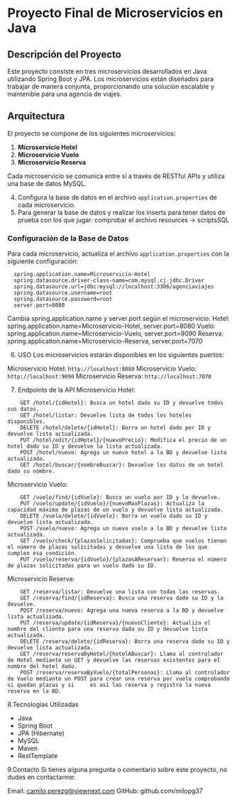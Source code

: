 # Proyecto Final de Microservicios en Java

## Descripción del Proyecto

Este proyecto consiste en tres microservicios desarrollados en Java utilizando Spring Boot y JPA. Los microservicios están diseñados para trabajar de manera conjunta, proporcionando una solución escalable y mantenible para una agencia de viajes.

## Arquitectura

El proyecto se compone de los siguientes microservicios:

1. **Microservicio Hotel**
2. **Microservicio Vuelo**
3. **Microservicio Reserva**

Cada microservicio se comunica entre sí a través de RESTful APIs y utiliza una base de datos MySQL.

4. Configura la base de datos en el archivo `application.properties` de cada microservicio.
5. Para generar la base de datos y realizar los inserts para tener datos de prueba con los que jugar: comprobar el archivo resources -> scriptsSQL

### Configuración de la Base de Datos

Para cada microservicio, actualiza el archivo `application.properties` con la siguiente configuración:

```properties
  spring.application.name=Microservicio-Hotel
  spring.datasource.driver-class-name=com.mysql.cj.jdbc.Driver
  spring.datasource.url=jdbc:mysql://localhost:3306/agenciaviajes
  spring.datasource.username=root
  spring.datasource.password=root
  server.port=8080
```
Cambia spring.application.name y server.port según el microservicio:
Hotel: spring.application.name=Microservicio-Hotel, server.port=8080
Vuelo: spring.application.name=Microservicio-Vuelo, server.port=9090
Reserva: spring.application.name=Microservicio-Reserva, server.port=7070

6. USO
 Los microservicios estarán disponibles en los siguientes puertos:

  Microservicio Hotel:
    `http://localhost:8080`
  Microservicio Vuelo:
    `http://localhost:9090`
  Microservicio Reserva:
    `http://localhost:7070`

7. Endpoints de la API
Microservicio Hotel:
```
    GET /hotel/{idHotel}: Busca un hotel dado su ID y devuelve todos sus datos.
    GET /hotel/listar: Devuelve lista de todos los hoteles disponibles.
    DELETE /hotel/delete/{idHotel}: Borra un hotel dado por ID y devuelve lista actualizada.
    PUT /hotel/edit/{idHotel}/{nuevoPrecio}: Modifica el precio de un hotel dado su ID y devuelve la lista actualizada.
    POST /hotel/nuevo: Agrega un nuevo hotel a la BD y devuelve lista actualizada.
    GET /hotel/buscar/{nombreBuscar}: Devuelve los datos de un hotel dado su nombre.
```
Microservicio Vuelo:
```
    GET /vuelo/find/{idVuelo}: Busca un vuelo por ID y lo devuelve.
    PUT /vuelo/update/{idVuelo}/{nuevoMaxPlazas}: Actualiza la capacidad máxima de plazas de un vuelo y devuelve lista actualizada.
    DELETE /vuelo/delete/{idVuelo}: Borra un vuelo dado su ID y devuelve lista actualizada.
    POST /vuelo/nuevo: Agrega un nuevo vuelo a la BD y devuelve lista actualizada.
    GET /vuelo/check/{plazasSolicitadas}: Comprueba que vuelos tienen el número de plazas solicitadas y devuelve una lista de los que cumplen esa condición.
    PUT /vuelo/reserva/{idVuelo}/{plazasAReservar}: Reserva el número de plazas solicitadas para un vuelo dado su ID.
```
Microservicio Reserva:
```
    GET /reserva/listar: Devuelve una lista con todas las reservas.
    GET /reserva/find/{idReserva}: Busca una reserva dado su ID y la devuelve.
    POST /reserva/nuevo: Agrega una nueva reserva a la BD y devuelve lista actualizada.
    PUT /reserva/update/{idReserva}/{nuevoCliente}: Actualiza el nombre del cliente para una reserva dada su ID y devuelve lista actualizada.
    DELETE /reserva/delete/{idReserva}: Borra una reserva dado su ID y devuelve lista actualizada.
    GET /reserva/reservaByHotel/{hotelABuscar}: Llama al controlador de Hotel mediante un GET y devuelve las reservas existentes para el nombre del hotel dado.
    POST /reserva/reservaByVuelo/{totalPersonas}: Llama al controlador de Vuelo mediante un POST para crear una reserva por vuelo comprobando si quedan plazas y si     es así las reserva y registra la nueva reserva en la BD.
```
8.Tecnologías Utilizadas
  - Java
  - Spring Boot
  - JPA (Hibernate)
  - MySQL
  - Maven
  - RestTemplate
    
9.Contacto
Si tienes alguna pregunta o comentario sobre este proyecto, no dudes en contactarme:

Email: camilo.perezg@viewnext.com
GitHub: github.com/milopg37
